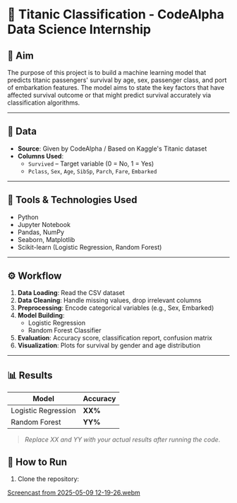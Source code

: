 # 🚢 Titanic Classification - CodeAlpha Data Science Internship

## 🎯 Aim
The purpose of this project is to build a machine learning model that predicts titanic passengers' survival by age, sex, passenger class, and port of embarkation features. The model aims to state the key factors that have affected survival outcome or that might predict survival accurately via classification algorithms. 

---

## 📁 Data
- **Source**: Given by CodeAlpha / Based on Kaggle's Titanic dataset
- **Columns Used**:
  - `Survived` – Target variable (0 = No, 1 = Yes)
  - `Pclass`, `Sex`, `Age`, `SibSp`, `Parch`, `Fare`, `Embarked`
  
---

## 🧰 Tools & Technologies Used
- Python
- Jupyter Notebook
- Pandas, NumPy
- Seaborn, Matplotlib
- Scikit-learn (Logistic Regression, Random Forest)

---

## ⚙️ Workflow
1. **Data Loading**: Read the CSV dataset
2. **Data Cleaning**: Handle missing values, drop irrelevant columns
3. **Preprocessing**: Encode categorical variables (e.g., Sex, Embarked)
4. **Model Building**:
   - Logistic Regression
   - Random Forest Classifier
5. **Evaluation**: Accuracy score, classification report, confusion matrix
6. **Visualization**: Plots for survival by gender and age distribution

---

## 📊 Results
| Model              | Accuracy |
|--------------------|----------|
| Logistic Regression |  **XX%** |
| Random Forest       |  **YY%** |

> *Replace XX and YY with your actual results after running the code*.



## 📌 How to Run
1. Clone the repository:


[Screencast from 2025-05-09 12-19-26.webm](https://github.com/user-attachments/assets/ad87554e-d71a-4856-8b13-1102055e196c)
